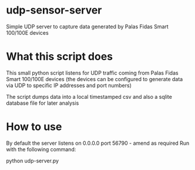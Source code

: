 # udp-sensor-server
Simple UDP server to capture data generated by Palas Fidas Smart 100/100E devices

# What this script does
This small python script listens for UDP traffic coming from Palas Fidas Smart 100/100E devices (the devices can be configured
to generate data via UDP to specific IP addresses and port numbers)

The script dumps data into a local timestamped csv and also a sqlite database file for later analysis

# How to use
By default the server listens on 0.0.0.0 port 56790 - amend as required
Run with the following command:

python udp-server.py
